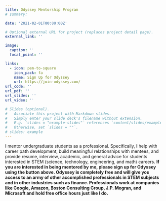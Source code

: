 ```yaml
---
title: Odyssey Mentorship Program
# summary: 

date: '2021-02-01T00:00:00Z'

# Optional external URL for project (replaces project detail page).
external_link: ''

image:
  caption: ''
  focal_point: ''

links:
  - icon: pen-to-square
    icon_pack: fa
    name: Sign Up for Odyssey
    url: https://join-odyssey.com/
url_code: ''
url_pdf: ''
url_slides: ''
url_video: ''

# Slides (optional).
#   Associate this project with Markdown slides.
#   Simply enter your slide deck's filename without extension.
#   E.g. `slides = "example-slides"` references `content/slides/example-slides.md`.
#   Otherwise, set `slides = ""`.
# slides: example
---
```

I mentor undergraduate students as a professional. Specifically, I help with career path development, build meaningful relationships with mentees, and provide resume, interview, academic, and general advice for students interested in STEM (science, technology, engineering, and math) careers. **If you are interested in being mentored by me, please sign up for Odyssey using the button above. Odyssey is completely free and will give you access to an army of other accomplished professionals in STEM subjects and in other industries such as finance. Professionals work at companies like Google, Amazon, Boston Consulting Group, J.P. Mogran, and Microsoft and hold free office hours just like I do.**